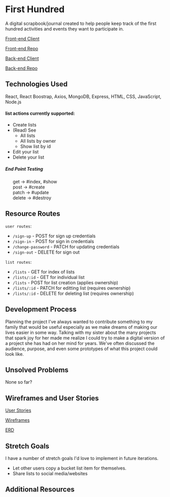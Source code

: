 # First Hundred
A digital scrapbook/journal created to help people keep track of the first hundred activities and events they want to participate in.


[Front-end Client](https://kimdolion.github.io/first-hundred-client/#/)

[Front-end Repo](https://github.com/kimdolion/first-hundred-client)

[Back-end Client]()

[Back-end Repo](https://github.com/kimdolion/first-hundred-backend)

## Technologies Used
React, React Boostrap, Axios, MongoDB, Express, HTML, CSS, JavaScript, Node.js

  #### list actions currently supported:
  - Create lists
  - (Read) See
    - All lists
    - All lists by owner
    - Show list by id
  - Edit your list
  - Delete your list

##### End Point Testing

<ul style="list-style-type:none;">
  <li>get -> #index, #show</li>
  <li>post -> #create</li>
  <li>patch -> #update</li>
  <li>delete -> #destroy</li>
</ul>

## Resource Routes
`user routes`:
  - `/sign-up` - POST for sign up credentials
  - `/sign-in` - POST for sign in credentials
  - `/change-password` - PATCH for updating credentials
  - `/sign-out` - DELETE for sign out

`list routes`:
  - `/lists` - GET for index of lists
  - `/lists/:id` - GET for individual list
  - `/lists` - POST for list creation (applies ownership)
  - `/lists/:id` - PATCH for editting list (requires ownership)
  - `/lists/:id` - DELETE for deleting list (requires ownership)

## Development Process
Planning the project
I've always wanted to contribute something to my family that would be useful especially as we make dreams of making our lives easier in some way. Talking with my sister about the many projects that spark joy for her made me realize I could try to make a digital version of a project she has had on her mind for years. We've often discussed the audience, purpose, and even some prototypes of what this project could look like.

## Unsolved Problems
None so far?

## Wireframes and User Stories

[User Stories](https://docs.google.com/document/d/1rU0EMt1qlRVzYi5IN6PDTBv9FH-f241SB1buLiKU5VY/edit?usp=sharing)

[Wireframes](https://docs.google.com/document/d/1fBl3dgxk_mEDYv046e3K_8C_2X62qZ7jR50VZF5Wqb0/edit?usp=sharing)

[ERD](https://docs.google.com/document/d/1WzmbIm2MouuBNcSU2IIVc5zPz6RUSRO5YNMfSED4eD8/edit?usp=sharing)

## Stretch Goals
I have a number of stretch goals I'd love to implement in future iterations.

- Let other users copy a bucket list item for themselves.
- Share lists to social media/websites

## Additional Resources
